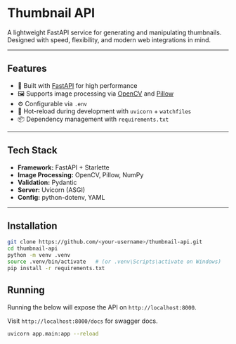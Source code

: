 # Thumbnail API

A lightweight FastAPI service for generating and manipulating thumbnails.  
Designed with speed, flexibility, and modern web integrations in mind.

---

## Features

- 🚀 Built with [FastAPI](https://fastapi.tiangolo.com/) for high performance
- 🖼️ Supports image processing via [OpenCV](https://opencv.org/) and [Pillow](https://python-pillow.org/)
- ⚙️ Configurable via `.env`
- 🔄 Hot-reload during development with `uvicorn` + `watchfiles`
- 📦 Dependency management with `requirements.txt`

---

## Tech Stack

- **Framework:** FastAPI + Starlette
- **Image Processing:** OpenCV, Pillow, NumPy
- **Validation:** Pydantic
- **Server:** Uvicorn (ASGI)
- **Config:** python-dotenv, YAML

---

## Installation

```bash
git clone https://github.com/<your-username>/thumbnail-api.git
cd thumbnail-api
python -m venv .venv
source .venv/bin/activate   # (or .venv\Scripts\activate on Windows)
pip install -r requirements.txt
```

## Running
Running the below will expose the API on `http://localhost:8000`.

Visit `http://localhost:8000/docs` for swagger docs.

```bash
uvicorn app.main:app --reload
```
